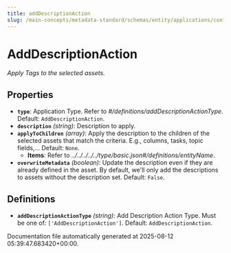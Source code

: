 ```yaml
---
title: addDescriptionAction
slug: /main-concepts/metadata-standard/schemas/entity/applications/configuration/external/automator/adddescriptionaction
---
```


# AddDescriptionAction

*Apply Tags to the selected assets.*

## Properties

- **`type`**: Application Type. Refer to *#/definitions/addDescriptionActionType*. Default: `AddDescriptionAction`.
- **`description`** *(string)*: Description to apply.
- **`applyToChildren`** *(array)*: Apply the description to the children of the selected assets that match the criteria. E.g., columns, tasks, topic fields,... Default: `None`.
  - **Items**: Refer to *../../../../../type/basic.json#/definitions/entityName*.
- **`overwriteMetadata`** *(boolean)*: Update the description even if they are already defined in the asset. By default, we'll only add the descriptions to assets without the description set. Default: `False`.
## Definitions

- **`addDescriptionActionType`** *(string)*: Add Description Action Type. Must be one of: `['AddDescriptionAction']`. Default: `AddDescriptionAction`.


Documentation file automatically generated at 2025-08-12 05:39:47.683420+00:00.
